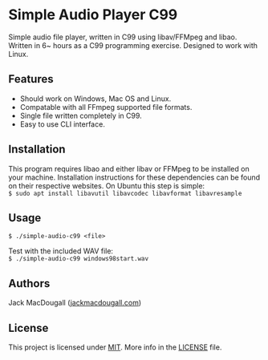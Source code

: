 # Simple Audio Player C99
Simple audio file player, written in C99 using libav/FFMpeg and libao.
Written in 6~ hours as a C99 programming exercise.
Designed to work with Linux.

## Features
 * Should work on Windows, Mac OS and Linux.
 * Compatable with all FFmpeg supported file formats.
 * Single file written completely in C99.
 * Easy to use CLI interface.

## Installation
This program requires libao and either libav or FFMpeg to be installed on your machine.
Installation instructions for these dependencies can be found on their respective websites.
On Ubuntu this step is simple:  
`$ sudo apt install libavutil libavcodec libavformat libavresample`

## Usage
`$ ./simple-audio-c99 <file>`

Test with the included WAV file:  
`$ ./simple-audio-c99 windows98start.wav`

## Authors
Jack MacDougall ([jackmacdougall.com](https://jackmacdougall.com/))

## License
This project is licensed under [MIT](LICENSE).
More info in the [LICENSE](LICENSE) file.
